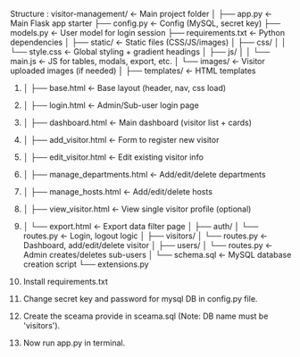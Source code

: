 Structure :
visitor-management/                     ← Main project folder
│
├── app.py                              ← Main Flask app starter
├── config.py                           ← Config (MySQL, secret key)
├── models.py                           ← User model for login session
├── requirements.txt                    ← Python dependencies
│
├── static/                             ← Static files (CSS/JS/images)
│   ├── css/
│   │   └── style.css                   ← Global styling + gradient headings
│   ├── js/
│   │   └── main.js                     ← JS for tables, modals, export, etc.
│   └── images/                         ← Visitor uploaded images (if needed)
│
├── templates/                          ← HTML templates
1.	│   ├── base.html                       ← Base layout (header, nav, css load)
2.	│   ├── login.html                      ← Admin/Sub-user login page
3.	│   ├── dashboard.html                  ← Main dashboard (visitor list + cards)
4.	│   ├── add_visitor.html                ← Form to register new visitor
5.	│   ├── edit_visitor.html               ← Edit existing visitor info
6.	│   ├── manage_departments.html        ← Add/edit/delete departments
7.	│   ├── manage_hosts.html              ← Add/edit/delete hosts
8.	│   ├── view_visitor.html              ← View single visitor profile (optional)
9.	│   └── export.html                     ← Export data filter page
│
├── auth/
│   └── routes.py                       ← Login, logout logic
│
├── visitors/
│   └── routes.py                       ← Dashboard, add/edit/delete visitor
│
├── users/
│   └── routes.py                       ← Admin creates/deletes sub-users
│
└── schema.sql                          ← MySQL database creation script
└── extensions.py



2. Install requirements.txt
3. Change secret key and password for mysql DB in config.py file.
4. Create the sceama provide in sceama.sql (Note: DB name must be 'visitors').
5. Now run app.py in terminal.
